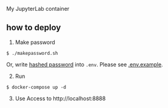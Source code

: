 My JupyterLab container

## how to deploy
1. Make password
``` shell
$ ./makepassword.sh
```

Or, write [hashed password](http://ipython.readthedocs.io/en/stable/api/generated/IPython.lib.security.html#IPython.lib.security.passwd) into `.env`. Please see [.env.example](./.env.example).

2. Run
``` shell
$ docker-compose up -d
```

3. Use
Access to http://localhost:8888
